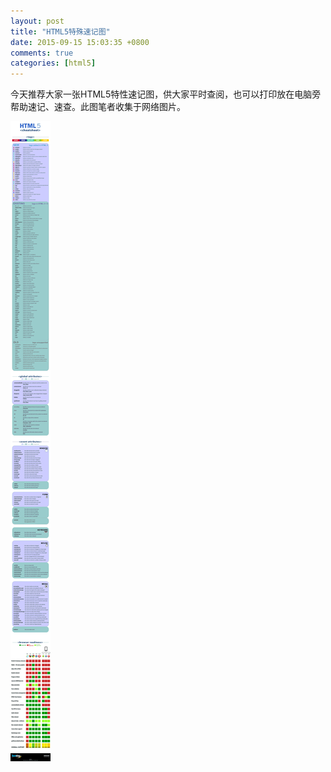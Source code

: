 ```yaml
---
layout: post
title: "HTML5特殊速记图"
date: 2015-09-15 15:03:35 +0800
comments: true
categories: [html5]
---
```


今天推荐大家一张HTML5特性速记图，供大家平时查阅，也可以打印放在电脑旁帮助速记、速查。此图笔者收集于网络图片。

![angualr meet coffeescript](/images/blog_img/HTML5特殊速记图.PNG)
